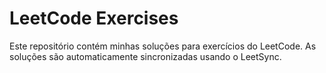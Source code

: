 # LeetCode Exercises

Este repositório contém minhas soluções para exercícios do LeetCode. As soluções são automaticamente sincronizadas usando o LeetSync.
